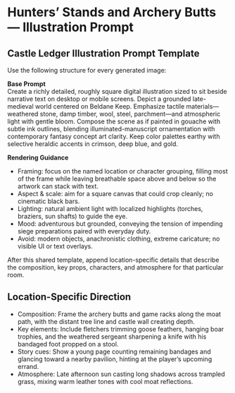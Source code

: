 # Hunters’ Stands and Archery Butts — Illustration Prompt

## Castle Ledger Illustration Prompt Template

Use the following structure for every generated image:

**Base Prompt**  
Create a richly detailed, roughly square digital illustration sized to sit beside narrative text on desktop or mobile screens. Depict a grounded late-medieval world centered on Beldane Keep. Emphasize tactile materials—weathered stone, damp timber, wool, steel, parchment—and atmospheric light with gentle bloom. Compose the scene as if painted in gouache with subtle ink outlines, blending illuminated-manuscript ornamentation with contemporary fantasy concept art clarity. Keep color palettes earthy with selective heraldic accents in crimson, deep blue, and gold.

**Rendering Guidance**  
- Framing: focus on the named location or character grouping, filling most of the frame while leaving breathable space above and below so the artwork can stack with text.  
- Aspect & scale: aim for a square canvas that could crop cleanly; no cinematic black bars.  
- Lighting: natural ambient light with localized highlights (torches, braziers, sun shafts) to guide the eye.  
- Mood: adventurous but grounded, conveying the tension of impending siege preparations paired with everyday duty.  
- Avoid: modern objects, anachronistic clothing, extreme caricature; no visible UI or text overlays.

After this shared template, append location-specific details that describe the composition, key props, characters, and atmosphere for that particular room.

## Location-Specific Direction
- Composition: Frame the archery butts and game racks along the moat path, with the distant tree line and castle wall creating depth.
- Key elements: Include fletchers trimming goose feathers, hanging boar trophies, and the weathered sergeant sharpening a knife with his bandaged foot propped on a stool.
- Story cues: Show a young page counting remaining bandages and glancing toward a nearby pavilion, hinting at the player’s upcoming errand.
- Atmosphere: Late afternoon sun casting long shadows across trampled grass, mixing warm leather tones with cool moat reflections.
